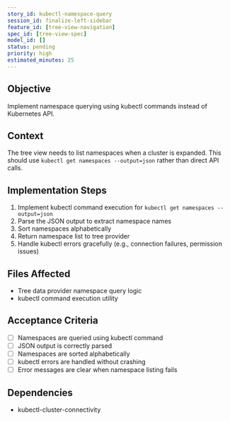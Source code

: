 ```yaml
---
story_id: kubectl-namespace-query
session_id: finalize-left-sidebar
feature_id: [tree-view-navigation]
spec_id: [tree-view-spec]
model_id: []
status: pending
priority: high
estimated_minutes: 25
---
```


## Objective
Implement namespace querying using kubectl commands instead of Kubernetes API.

## Context
The tree view needs to list namespaces when a cluster is expanded. This should use `kubectl get namespaces --output=json` rather than direct API calls.

## Implementation Steps
1. Implement kubectl command execution for `kubectl get namespaces --output=json`
2. Parse the JSON output to extract namespace names
3. Sort namespaces alphabetically
4. Return namespace list to tree provider
5. Handle kubectl errors gracefully (e.g., connection failures, permission issues)

## Files Affected
- Tree data provider namespace query logic
- kubectl command execution utility

## Acceptance Criteria
- [ ] Namespaces are queried using kubectl command
- [ ] JSON output is correctly parsed
- [ ] Namespaces are sorted alphabetically
- [ ] kubectl errors are handled without crashing
- [ ] Error messages are clear when namespace listing fails

## Dependencies
- kubectl-cluster-connectivity

